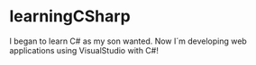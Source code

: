 # learningCSharp
I began to learn C# as my son wanted.
Now I´m developing web applications using VisualStudio with C#!
